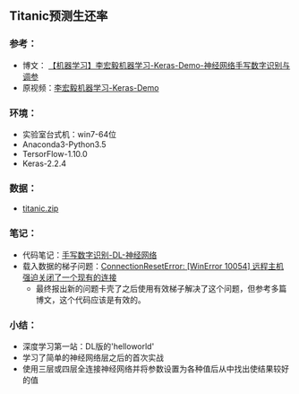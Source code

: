 ## Titanic预测生还率

### 参考：
- 博文： [【机器学习】李宏毅机器学习-Keras-Demo-神经网络手写数字识别与调参](https://www.cnblogs.com/anliux/p/10796101.html)
- 原视频：[李宏毅机器学习-Keras-Demo](https://www.bilibili.com/video/av10590361/?p=17)

### 环境：
- 实验室台式机：win7-64位
- Anaconda3-Python3.5
- TersorFlow-1.10.0
- Keras-2.2.4

### 数据：
- [titanic.zip](https://github.com/anliux/ML-tyro/blob/master/docs/demo/Titanic/titanic.zip)

### 笔记：
- 代码笔记：[手写数字识别-DL-神经网络](https://github.com/anliux/ML-tyro/blob/master/docs/demo/HandDigitRecog/handwriting_digit.ipynb)
- 载入数据的梯子问题：[ConnectionResetError: [WinError 10054] 远程主机强迫关闭了一个现有的连接](https://github.com/anliux/ML-tyro/blob/master/docs/demo/HandDigitRecog/load_data.py)
  - 最终报出新的问题卡壳了之后使用有效梯子解决了这个问题，但参考多篇博文，这个代码应该是有效的。

### 小结：
- 深度学习第一站：DL版的'helloworld'
- 学习了简单的神经网络层之后的首次实战
- 使用三层或四层全连接神经网络并将参数设置为各种值后从中找出使结果较好的值
